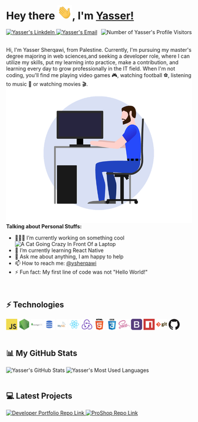 # Hey there <img src="https://github.com/ysherqawi/ysherqawi/blob/master/images/wave.gif" alt="Waving Hand" width="40">, I'm [Yasser!](https://ysherqawi.github.io)

<img src="https://visitor-badge.laobi.icu/badge?page_id=ysherqawi.ysherqawi" alt="Number of Yasser's Profile Visitors" align="right" />

<div align="left">
  <a href="https://www.linkedin.com/in/ysherqawi">
    <img src="https://cdn.jsdelivr.net/npm/simple-icons@v3/icons/linkedin.svg" alt="Yasser's LinkdeIn" width="25"/>
  </a>
  <a href="mailto:ysherqawi@gmail.com">
    <img src="https://cdn.jsdelivr.net/npm/simple-icons@v3/icons/gmail.svg" alt="Yasser's Email" width="25" />
  </a>
</div>

<br/>

<p align="left">
Hi, I'm Yasser Sherqawi, from Palestine. Currently, I'm pursuing my master's degree majoring in web sciences,and seeking a developer role, where I can utilize my skills, put my learning into practice, make a contribution, and learning every day to grow professionally in the IT field. When I'm not coding, you'll find me playing video games 🎮, watching football ⚽, listening to music 🎼 or watching movies 🎬.
</p>

<img src="https://github.com/ysherqawi/ysherqawi/blob/master/images/developer.gif" alt="A Developer Sitting In Front Of a Computer" style="margin-top:-40px" align="right" width="550" height="390"  />

<br/>

**Talking about Personal Stuffs:**

<div align="left">

- 👨🏽‍💻 I’m currently working on something cool <img src="https://media.giphy.com/media/WUlplcMpOCEmTGBtBW/giphy.gif" alt="A Cat Going Crazy In Front Of a Laptop" width="40">
- 📝  I’m currently learning React Native
- 💬  Ask me about anything, I am happy to help
- 📫  How to reach me: [@ysherqawi](https://www.linkedin.com/in/ysherqawi/)
- ⚡ Fun fact: My first line of code was not "Hello World!"

</div>

<br/>

## ⚡ Technologies

<div>
  <img src="https://raw.githubusercontent.com/github/explore/80688e429a7d4ef2fca1e82350fe8e3517d3494d/topics/javascript/javascript.png" alt="JavaScript Icon" width="30">
  <img src="https://raw.githubusercontent.com/github/explore/80688e429a7d4ef2fca1e82350fe8e3517d3494d/topics/nodejs/nodejs.png" alt="NodeJs Icon" width="30">
  <img src="https://raw.githubusercontent.com/github/explore/80688e429a7d4ef2fca1e82350fe8e3517d3494d/topics/mongodb/mongodb.png" alt="MongoDB Icon" width="30">
  <img src="https://raw.githubusercontent.com/github/explore/80688e429a7d4ef2fca1e82350fe8e3517d3494d/topics/sql/sql.png" alt="SQL Icon" width="30">
  <img src="https://raw.githubusercontent.com/github/explore/80688e429a7d4ef2fca1e82350fe8e3517d3494d/topics/mysql/mysql.png" alt="MYSQL Icon" width="30" />
  <img src="https://raw.githubusercontent.com/github/explore/80688e429a7d4ef2fca1e82350fe8e3517d3494d/topics/react/react.png" alt="React Icon" width="30">
  <img src="https://raw.githubusercontent.com/github/explore/80688e429a7d4ef2fca1e82350fe8e3517d3494d/topics/redux/redux.png" alt="Redux Icon" width="30">
  <img src="https://raw.githubusercontent.com/github/explore/80688e429a7d4ef2fca1e82350fe8e3517d3494d/topics/html/html.png" alt="HTML Icon" width="30">
  <img src="https://raw.githubusercontent.com/github/explore/80688e429a7d4ef2fca1e82350fe8e3517d3494d/topics/css/css.png" alt="CSS Icon" width="30">
  <img src="https://raw.githubusercontent.com/github/explore/80688e429a7d4ef2fca1e82350fe8e3517d3494d/topics/sass/sass.png" alt="SASS Icon" width="30">
  <img src="https://raw.githubusercontent.com/github/explore/80688e429a7d4ef2fca1e82350fe8e3517d3494d/topics/bootstrap/bootstrap.png" alt="Bootstrap Icon" width="30">
  <img src="https://raw.githubusercontent.com/github/explore/80688e429a7d4ef2fca1e82350fe8e3517d3494d/topics/npm/npm.png" alt="NPM Icon" width="30">
  <img src="https://raw.githubusercontent.com/github/explore/80688e429a7d4ef2fca1e82350fe8e3517d3494d/topics/git/git.png" alt="GIT Icon" width="30">
  <img src="https://raw.githubusercontent.com/github/explore/78df643247d429f6cc873026c0622819ad797942/topics/github/github.png" alt="Github Icon" width="30"/>
</div>

<br/>

## 📊 My GitHub Stats

<div align="left">
  <img alt="Yasser's GitHub Stats" src="https://github-readme-stats.vercel.app/api?username=ysherqawi&count_private=true&show_icons=true" />
  <img alt="Yasser's Most Used Languages" src="https://github-readme-stats.vercel.app/api/top-langs/?username=ysherqawi" />
</div>

<br/>

## 💻 Latest Projects

<div align="left">
  <a href="https://github.com/ysherqawi/developer-portfolio">
    <img alt="Developer Portfolio Repo Link" src="https://github-readme-stats.vercel.app/api/pin/?username=ysherqawi&repo=developer-portfolio" />
  </a>
  <a href="https://github.com/ysherqawi/proshop">
    <img alt="ProShop Repo Link" src="https://github-readme-stats.vercel.app/api/pin/?username=ysherqawi&repo=proshop" />
  </a>
</div>
